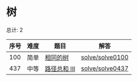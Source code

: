 # 树

<!--- table -->


总计: 2

| 序号 | 难度 | 题目                    | 解答                      |
| ---- | ---- | ------------------ | ---------------- |
| 100 | 简单 | [相同的树](https://leetcode-cn.com/problems/same-tree/) | [solve/solve0100](../solve/solve0100)|
| 437 | 中等 | [路径总和 III](https://leetcode-cn.com/problems/path-sum-iii/) | [solve/solve0437](../solve/solve0437)|
